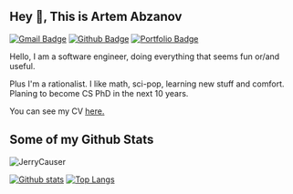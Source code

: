 ## Hey 👋, This is Artem Abzanov
[![Gmail Badge](https://img.shields.io/badge/-jerrycauser@gmail.com-c14438?style=flat&logo=Gmail&logoColor=white&link=mailto:jerrycauser@gmail.com)](mailto:jerrycauser@gmail.com) [![Github Badge](https://img.shields.io/badge/-JerryCauser-grey?style=flat&logo=github&logoColor=white&link=https://github.com/JerryCauser/)](https://www.github.com/JerryCauser/) [![Portfolio Badge](https://img.shields.io/badge/portfolio-web-blue?style=flat&link=abzanov.com/)](abzanov.com/) <p align='left'>
Hello, I am a software engineer, doing everything that seems fun or/and useful.
  
Plus I'm a rationalist. I like math, sci-pop, learning new stuff and comfort.
  Planing to become CS PhD in the next 10 years. </p><p align='left'> You can see my CV <a href='https://abzanov.com/en/resume ' target=_blank><u>here</u>.</a></p>
## Some of my Github Stats
<p align=left> <img src=https://komarev.com/ghpvc/?username=JerryCauser alt=JerryCauser /> </p>

[![Github stats](https://github-readme-stats.vercel.app/api?username=JerryCauser&theme=dracula&show_icons=true&include_all_commits=true&hide_rank=true&hide_title=true&count_private=true&disable_animations=true&line_height=25&text_bold=true&hide=contribs)](https://github.com/JerryCauser/github-readme-stats)
[![Top Langs](https://github-readme-stats.vercel.app/api/top-langs/?username=JerryCauser&theme=dracula&layout=compact&disable_animations=true)](https://github.com/JerryCauser/github-readme-stats)


<!--
**JerryCauser/JerryCauser** is a ✨ _special_ ✨ repository because its `README.md` (this file) appears on your GitHub profile.

Here are some ideas to get you started:

- 🔭 I’m currently working on ...
- 🌱 I’m currently learning ...
- 👯 I’m looking to collaborate on ...
- 🤔 I’m looking for help with ...
- 💬 Ask me about ...
- 📫 How to reach me: ...
- 😄 Pronouns: ...
- ⚡ Fun fact: ...
-->
